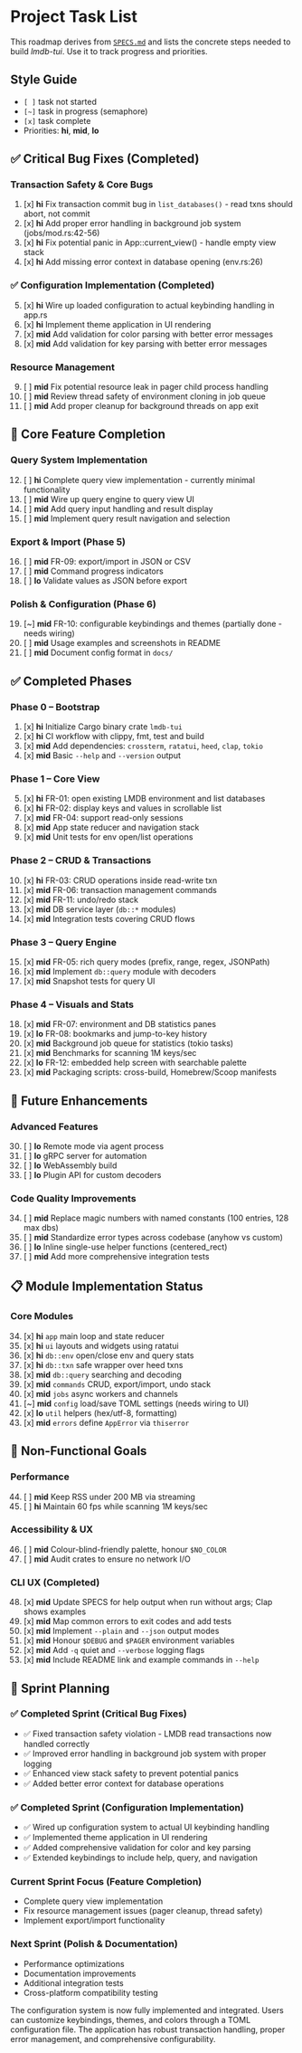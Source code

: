 # Project Task List

This roadmap derives from [`SPECS.md`](SPECS.md) and lists the concrete steps
needed to build *lmdb-tui*. Use it to track progress and priorities.

## Style Guide
- `[ ]` task not started
- `[~]` task in progress (semaphore)
- `[x]` task complete
- Priorities: **hi**, **mid**, **lo**

## ✅ Critical Bug Fixes (Completed)

### Transaction Safety & Core Bugs
001. [x] **hi** Fix transaction commit bug in `list_databases()` - read txns should abort, not commit
002. [x] **hi** Add proper error handling in background job system (jobs/mod.rs:42-56)
003. [x] **hi** Fix potential panic in App::current_view() - handle empty view stack
004. [x] **hi** Add missing error context in database opening (env.rs:26)

### ✅ Configuration Implementation (Completed)
005. [x] **hi** Wire up loaded configuration to actual keybinding handling in app.rs
006. [x] **hi** Implement theme application in UI rendering
007. [x] **mid** Add validation for color parsing with better error messages
008. [x] **mid** Add validation for key parsing with better error messages

### Resource Management
009. [ ] **mid** Fix potential resource leak in pager child process handling
010. [ ] **mid** Review thread safety of environment cloning in job queue
011. [ ] **mid** Add proper cleanup for background threads on app exit

## 🔧 Core Feature Completion

### Query System Implementation
012. [ ] **hi** Complete query view implementation - currently minimal functionality
013. [ ] **mid** Wire up query engine to query view UI
014. [ ] **mid** Add query input handling and result display
015. [ ] **mid** Implement query result navigation and selection

### Export & Import (Phase 5)
016. [ ] **mid** FR-09: export/import in JSON or CSV
017. [ ] **mid** Command progress indicators
018. [ ] **lo** Validate values as JSON before export

### Polish & Configuration (Phase 6)
019. [~] **mid** FR-10: configurable keybindings and themes (partially done - needs wiring)
020. [ ] **mid** Usage examples and screenshots in README
021. [ ] **mid** Document config format in `docs/`

## ✅ Completed Phases

### Phase 0 – Bootstrap
001. [x] **hi** Initialize Cargo binary crate `lmdb-tui`
002. [x] **hi** CI workflow with clippy, fmt, test and build
003. [x] **mid** Add dependencies: `crossterm`, `ratatui`, `heed`, `clap`, `tokio`
004. [x] **mid** Basic `--help` and `--version` output

### Phase 1 – Core View
005. [x] **hi** FR-01: open existing LMDB environment and list databases
006. [x] **hi** FR-02: display keys and values in scrollable list
007. [x] **mid** FR-04: support read-only sessions
008. [x] **mid** App state reducer and navigation stack
009. [x] **mid** Unit tests for env open/list operations

### Phase 2 – CRUD & Transactions
010. [x] **hi** FR-03: CRUD operations inside read-write txn
011. [x] **mid** FR-06: transaction management commands
012. [x] **mid** FR-11: undo/redo stack
013. [x] **mid** DB service layer (`db::*` modules)
014. [x] **mid** Integration tests covering CRUD flows

### Phase 3 – Query Engine
015. [x] **mid** FR-05: rich query modes (prefix, range, regex, JSONPath)
016. [x] **mid** Implement `db::query` module with decoders
017. [x] **mid** Snapshot tests for query UI

### Phase 4 – Visuals and Stats
018. [x] **mid** FR-07: environment and DB statistics panes
019. [x] **lo** FR-08: bookmarks and jump-to-key history
020. [x] **mid** Background job queue for statistics (tokio tasks)
021. [x] **mid** Benchmarks for scanning 1M keys/sec
022. [x] **lo** FR-12: embedded help screen with searchable palette
023. [x] **mid** Packaging scripts: cross-build, Homebrew/Scoop manifests

## 🔮 Future Enhancements

### Advanced Features
030. [ ] **lo** Remote mode via agent process
031. [ ] **lo** gRPC server for automation
032. [ ] **lo** WebAssembly build
033. [ ] **lo** Plugin API for custom decoders

### Code Quality Improvements
034. [ ] **mid** Replace magic numbers with named constants (100 entries, 128 max dbs)
035. [ ] **mid** Standardize error types across codebase (anyhow vs custom)
036. [ ] **lo** Inline single-use helper functions (centered_rect)
037. [ ] **mid** Add more comprehensive integration tests

## 📋 Module Implementation Status

### Core Modules
034. [x] **hi** `app` main loop and state reducer
035. [x] **hi** `ui` layouts and widgets using ratatui
036. [x] **hi** `db::env` open/close env and query stats
037. [x] **hi** `db::txn` safe wrapper over heed txns
038. [x] **mid** `db::query` searching and decoding
039. [x] **mid** `commands` CRUD, export/import, undo stack
040. [x] **mid** `jobs` async workers and channels
041. [~] **mid** `config` load/save TOML settings (needs wiring to UI)
042. [x] **lo** `util` helpers (hex/utf-8, formatting)
043. [x] **mid** `errors` define `AppError` via `thiserror`

## 🎯 Non-Functional Goals

### Performance
044. [ ] **mid** Keep RSS under 200 MB via streaming
045. [ ] **hi** Maintain 60 fps while scanning 1M keys/sec

### Accessibility & UX
046. [ ] **mid** Colour-blind-friendly palette, honour `$NO_COLOR`
047. [ ] **mid** Audit crates to ensure no network I/O

### CLI UX (Completed)
048. [x] **mid** Update SPECS for help output when run without args; Clap shows examples
049. [x] **mid** Map common errors to exit codes and add tests
050. [x] **mid** Implement `--plain` and `--json` output modes
051. [x] **mid** Honour `$DEBUG` and `$PAGER` environment variables
052. [x] **mid** Add `-q` quiet and `--verbose` logging flags
053. [x] **mid** Include README link and example commands in `--help`

## 📅 Sprint Planning

### ✅ Completed Sprint (Critical Bug Fixes)
- ✅ Fixed transaction safety violation - LMDB read transactions now handled correctly
- ✅ Improved error handling in background job system with proper logging
- ✅ Enhanced view stack safety to prevent potential panics
- ✅ Added better error context for database operations

### ✅ Completed Sprint (Configuration Implementation)
- ✅ Wired up configuration system to actual UI keybinding handling
- ✅ Implemented theme application in UI rendering
- ✅ Added comprehensive validation for color and key parsing
- ✅ Extended keybindings to include help, query, and navigation

### Current Sprint Focus (Feature Completion)
- Complete query view implementation
- Fix resource management issues (pager cleanup, thread safety)
- Implement export/import functionality

### Next Sprint (Polish & Documentation)
- Performance optimizations
- Documentation improvements
- Additional integration tests
- Cross-platform compatibility testing

The configuration system is now fully implemented and integrated. Users can customize keybindings, themes, and colors through a TOML configuration file. The application has robust transaction handling, proper error management, and comprehensive configurability.